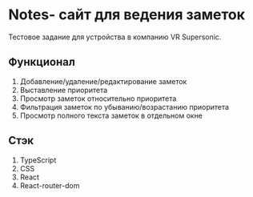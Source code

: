 # Notes- сайт для ведения заметок

Тестовое задание для устройства в компанию VR Supersonic. 

## Функционал

1. Добавление/удаление/редактирование заметок
2. Выставление приоритета
3. Просмотр заметок относительно приоритета
4. Фильтрация заметок по убыванию/возрастанию приоритета
5. Просмотр полного текста заметок в отдельном окне

## Стэк

1. TypeScript
2. CSS
3. React
4. React-router-dom
